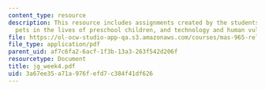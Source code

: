 ```yaml
---
content_type: resource
description: This resource includes assignments created by the students on robotic
  pets in the lives of preschool children, and technology and human vulnerability.
file: https://ol-ocw-studio-app-qa.s3.amazonaws.com/courses/mas-965-relational-machines-spring-2005/3a67ee35a71a976fefd7c384f41df626_jg_week4.pdf
file_type: application/pdf
parent_uid: af7c6fa2-6acf-1f3b-13a3-263f542d206f
resourcetype: Document
title: jg_week4.pdf
uid: 3a67ee35-a71a-976f-efd7-c384f41df626
---
```

